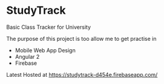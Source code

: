# StudyTrack
Basic Class Tracker for University

The purpose of this project is too allow me to get practise in
* Mobile Web App Design
* Angular 2
* Firebase

Latest Hosted at https://studytrack-d454e.firebaseapp.com/
